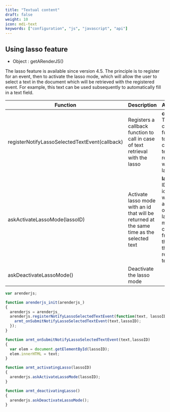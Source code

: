 ```yaml
---
title: "Textual content"
draft: false
weight: 10
icon: mdi-text
keywords: ["configuration", "js", "javascript", "api"]
---
```


## Using lasso feature

- Object : getARenderJS()

The lasso feature is available since version 4.5. The principle is to register for an event, then to activate the lasso mode, which will allow the user to select a text in the document which will be retrieved with the registered event. For example, this text can be used subsequently to automatically fill in a text field.

| Function                                           | Description                                                                                | Argument                                                                                                          |
| -------------------------------------------------- | ------------------------------------------------------------------------------------------ | ----------------------------------------------------------------------------------------------------------------- |
| registerNotifyLassoSelectedTextEvent(callback)     | Registers a callback function to call in case of text retrieval with the lasso             | **callback :** The callback function to call in case of text retrieval with the lasso                             |
| askActivateLassoMode(lassoID)                      | Activate lasso mode with an id that will be returned at the same time as the selected text | **lassoID :** ID to identify where the activation of the lasso mode comes from for the use of the retrieved text  |
| askDeactivateLassoMode()                           | Deactivate the lasso mode                                                                  |                                                                                                                   |


```js
var arenderjs;

function arenderjs_init(arenderjs_)
{
  arenderjs = arenderjs_
  arenderjs.registerNotifyLassoSelectedTextEvent(function(text, lassoID){
    armt_onSubmitNotifyLassoSelectedTextEvent(text,lassoID);
  });
}

function armt_onSubmitNotifyLassoSelectedTextEvent(text,lassoID)
{
  var elem = document.getElementById(lassoID);
  elem.innerHTML = text;
}

function armt_activatingLasso(lassoID)
{
  arenderjs.askActivateLassoMode(lassoID); 
}

function armt_deactivatingLasso()
{
  arenderjs.askDeactivateLassoMode();
}
```

